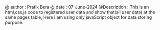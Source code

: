 @ author : Pratik Bera
@ date : 07-June-2024
@Description : This is an html,css,js code to registered user data and show that(all user data) at the same pages table, Here i am using only javaScript object for data storing purpose. 